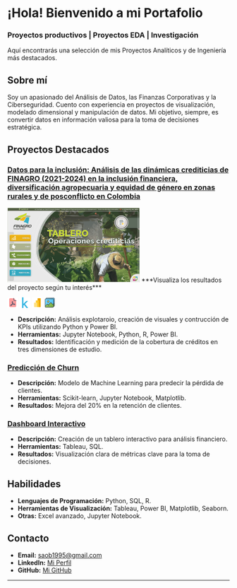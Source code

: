 # ¡Hola! Bienvenido a mi Portafolio 
### Proyectos productivos | Proyectos EDA | Investigación

Aquí encontrarás una selección de mis Proyectos Analíticos y de Ingeniería más destacados.

## Sobre mí
Soy un apasionado del Análisis de Datos, las Finanzas Corporativas y la Ciberseguridad. Cuento con experiencia en proyectos de visualización, modelado dimensional y manipulación de datos. Mi objetivo, siempre, es convertir datos en información valiosa para la toma de decisiones estratégica.

## Proyectos Destacados
### [Datos para la inclusión: Análisis de las dinámicas crediticias de FINAGRO (2021-2024) en la inclusión financiera, diversificación agropecuaria y equidad de género en zonas rurales y de posconflicto en Colombia](https://github.com/saob007/Data-Analysis---Agrocr-ditos-FINAGRO-2023)
<img src="assets/img/dashboard_preview.png" alt="Proyecto 1" width="300">
***Visualiza los resultados del proyecto según tu interés***

[![Documento](assets/img/icons/documento_pdf.png)](https://drive.google.com/file/d/1OBtzkjvAvFkALHtV9D6mnRBfXR90X038/view?usp=drive_link "Visualiza el informe documental de la investigación")
[![Kaggle](assets/img/icons/kaggle.png)](https://www.kaggle.com/code/saidalioviedobeltran/eda-para-agrocr-ditos-finagro-202101-202409 "Visita el cuaderno de Exploración analítica de los datos en Kaggle")
[![Power BI](assets/img/icons/power_bi.png)](https://project.novypro.com/OhEhpc "Visualiza el tablero en Novypro")
[![Imagenes](assets/img/icons/images.png)](https://drive.google.com/drive/folders/1qbubBjVsBsnivm2bAqC-CJZGejwTpZ8u?usp=drive_link "Visualiza imágenes del Modelo Dimensional, Arqutectura y Tablero de Informes")

- **Descripción:** Análisis explotaroio, creación de visuales y contrucción de KPIs utilizando Python y Power BI.
- **Herramientas:** Jupyter Notebook, Python, R, Power BI.
- **Resultados:** Identificación y medición de la cobertura de créditos en tres dimensiones de estudio.

### [Predicción de Churn](#)
- **Descripción:** Modelo de Machine Learning para predecir la pérdida de clientes.
- **Herramientas:** Scikit-learn, Jupyter Notebook, Matplotlib.
- **Resultados:** Mejora del 20% en la retención de clientes.

### [Dashboard Interactivo](#)
- **Descripción:** Creación de un tablero interactivo para análisis financiero.
- **Herramientas:** Tableau, SQL.
- **Resultados:** Visualización clara de métricas clave para la toma de decisiones.

## Habilidades
- **Lenguajes de Programación:** Python, SQL, R.
- **Herramientas de Visualización:** Tableau, Power BI, Matplotlib, Seaborn.
- **Otras:** Excel avanzado, Jupyter Notebook.

## Contacto
- **Email:** [saob1995@gmail.com](mailto:saob1995@gmail.com)
- **LinkedIn:** [Mi Perfil](https://www.linkedin.com/in/saidalioviedo/)
- **GitHub:** [Mi GitHub](https://github.com/saob007)

---
